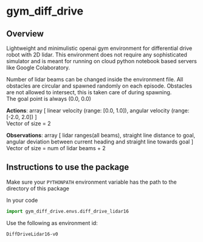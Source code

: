 # gym_diff_drive
## Overview
Lightweight and minimulistic openai gym environment for differential drive robot with 2D lidar. This environment does not require any sophisticated simulator and is meant for running on cloud python notebook based servers like Google Colaboratory.


Number of lidar beams can be changed inside the environment file. All obstacles are circular and spawned randomly on each episode. Obstacles are not allowed to intersect, this is taken care of during spawning.  
The goal point is always (0.0, 0.0)

**Actions**: array [ linear velocity (range: [0.0, 1.0]), angular velocity (range:[-2.0, 2.0]) ]  
Vector of size = 2

**Observations**: array [ lidar ranges(all beams), straight line distance to goal, angular deviation between current heading and straight line towards goal ]  
Vector of size = num of lidar beams + 2

## Instructions to use the package

Make sure your ```PYTHONPATH``` environment variable has the path to the directory of this package

In your code
```python
import gym_diff_drive.envs.diff_drive_lidar16
```
Use the following as environment id:
```
DiffDriveLidar16-v0
```
